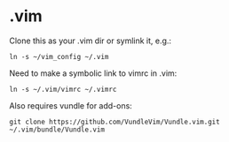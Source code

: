 # .vim

Clone this as your .vim dir or symlink it, e.g.:
```
ln -s ~/vim_config ~/.vim
```

Need to make a symbolic link to vimrc in .vim:
```
ln -s ~/.vim/vimrc ~/.vimrc
```

Also requires vundle for add-ons:
```
git clone https://github.com/VundleVim/Vundle.vim.git ~/.vim/bundle/Vundle.vim
```

